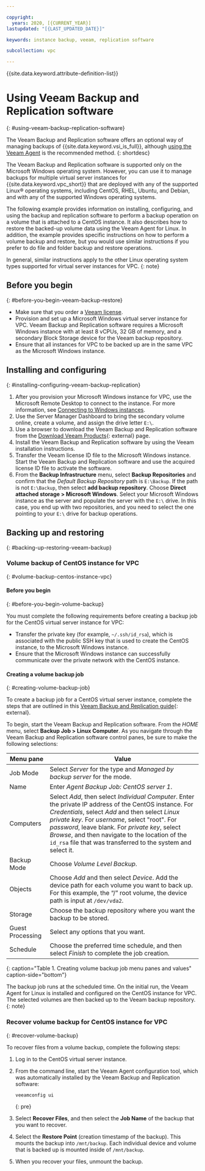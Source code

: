 ```yaml
---

copyright:
  years: 2020, [{CURRENT_YEAR}]
lastupdated: "[{LAST_UPDATED_DATE}]"

keywords: instance backup, veeam, replication software

subcollection: vpc

---
```


{{site.data.keyword.attribute-definition-list}}

# Using Veeam Backup and Replication software
{: #using-veeam-backup-replication-software}

The Veeam Backup and Replication software offers an optional way of managing backups of {{site.data.keyword.vsi_is_full}}, although [using the Veeam Agent](/docs/vpc?topic=vpc-using-veeam-agent) is the recommended method.
{: shortdesc}

The Veeam Backup and Replication software is supported only on the Microsoft Windows operating system. However, you can use it to manage backups for multiple virtual server instances for {{site.data.keyword.vpc_short}} that are deployed with any of the supported Linux&reg; operating systems, including CentOS, RHEL, Ubuntu, and Debian, and with any of the supported Windows operating systems.

The following example provides information on installing, configuring, and using the backup and replication software to perform a backup operation on a volume that is attached to a CentOS instance. It also describes how to restore the backed-up volume data using the Veeam Agent for Linux. In addition, the example provides specific instructions on how to perform a volume backup and restore, but you would use similar instructions if you prefer to do file and folder backup and restore operations.

In general, similar instructions apply to the other Linux operating system types supported for virtual server instances for VPC.
{: note}

## Before you begin
{: #before-you-begin-veeam-backup-restore}

* Make sure that you order a [Veeam license](/docs/vpc?topic=vpc-ordering-veeam-licenses).
* Provision and set up a Microsoft Windows virtual server instance for VPC. Veeam Backup and Replication software requires a Microsoft Windows instance with at least 8 vCPUs, 32 GB of memory, and a secondary Block Storage device for the Veeam backup repository.
* Ensure that all instances for VPC to be backed up are in the same VPC as the Microsoft Windows instance.

## Installing and configuring
{: #installing-configuring-veeam-backup-replication}

1. After you provision your Microsoft Windows instance for VPC, use the Microsoft Remote Desktop to connect to the instance. For more information, see [Connecting to Windows instances](/docs/vpc?topic=vpc-vsi_is_connecting_windows).
2. Use the Server Manager Dashboard to bring the secondary volume online, create a volume, and assign the drive letter `E:\`.
3. Use a browser to download the Veeam Backup and Replication software from the [Download Veeam Products](https://www.veeam.com/downloads.html){: external} page.
4. Install the Veeam Backup and Replication software by using the Veeam installation instructions.
5. Transfer the Veeam license ID file to the Microsoft Windows instance. Start the Veeam Backup and Replication software and use the acquired license ID file to activate the software.
6. From the **Backup Infrastructure** menu, select **Backup Repositories** and confirm that the _Default Backup Repository_ path is `E:\Backup`. If the path is not `E:\Backup`, then select **add backup repository**. Choose **Direct attached storage > Microsoft Windows**. Select your Microsoft Windows instance as the server and populate the server with the `E:\` drive. In this case, you end up with two repositories, and you need to select the one pointing to your `E:\` drive for backup operations.

## Backing up and restoring
{: #backing-up-restoring-veeam-backup}

### Volume backup of CentOS instance for VPC
{: #volume-backup-centos-instance-vpc}

#### Before you begin
{: #before-you-begin-volume-backup}

You must complete the following requirements before creating a backup job for the CentOS virtual server instance for VPC:

* Transfer the private key (for example, `~/.ssh/id_rsa`), which is associated with the public SSH key that is used to create the CentOS instance, to the Microsoft Windows instance.
* Ensure that the Microsoft Windows instance can successfully communicate over the private network with the CentOS instance.

#### Creating a volume backup job
{: #creating-volume-backup-job}

To create a backup job for a CentOS virtual server instance, complete the steps that are outlined in this [Veeam Backup and Replication guide](https://helpcenter.veeam.com/archive/backup/100/agents/agent_job_create_linux.html){: external}.

To begin, start the Veeam Backup and Replication software. From the _HOME_ menu, select **Backup Job > Linux Computer**. As you navigate through the Veeam Backup and Replication software control panes, be sure to make the following selections:

Menu pane | Value
--- | ---
Job Mode | Select _Server_ for the type and _Managed by backup server_ for the mode.
Name | Enter _Agent Backup Job: CentOS server 1_.
Computers | Select _Add_, then select _Individual Computer_. Enter the private IP address of the CentOS instance. For _Credentials_, select _Add_ and then select _Linux private key_. For _username_, select "root". For _password_, leave blank. For _private key_, select _Browse_, and then navigate to the location of the `id_rsa` file that was transferred to the system and select it.
Backup Mode | Choose _Volume Level Backup_.
Objects | Choose _Add_ and then select _Device_. Add the device path for each volume you want to back up. For this example, the “/” root volume, the device path is input at `/dev/vda2`.
Storage | Choose the backup repository where you want the backup to be stored.
Guest Processing | Select any options that you want.
Schedule | Choose the preferred time schedule, and then select _Finish_ to complete the job creation.
{: caption="Table 1. Creating volume backup job menu panes and values" caption-side="bottom"}

The backup job runs at the scheduled time.  On the initial run, the Veeam Agent for Linux is installed and configured on the CentOS instance for VPC. The selected volumes are then backed up to the Veeam backup repository.
{: note}

### Recover volume backup for CentOS instance for VPC
{: #recover-volume-backup}

To recover files from a volume backup, complete the following steps:

1. Log in to the CentOS virtual server instance.
2. From the command line, start the Veeam Agent configuration tool, which was automatically installed by the Veeam Backup and Replication software:

   ```sh
   veeamconfig ui
   ```
   {: pre}

3. Select **Recover Files**, and then select the **Job Name** of the backup that you want to recover.
4. Select the **Restore Point** (creation timestamp of the backup). This mounts the backup into `/mnt/backup`. Each individual device and volume that is backed up is mounted inside of `/mnt/backup`.
5. When you recover your files, unmount the backup.
